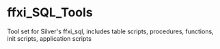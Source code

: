 # ffxi_SQL_Tools
Tool set for Silver's ffxi_sql, includes table scripts, procedures, functions, init scripts, application scripts
